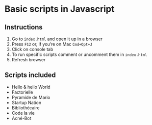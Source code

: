 # Basic scripts in Javascript

## Instructions
1. Go to ```index.html``` and open it up in a browser
2. Press ```F12``` or, if you’re on Mac ```Cmd+Opt+J```
3. Click on console tab
4. To run specific scripts comment or uncomment them in ```index.html```
5. Refresh browser

## Scripts included
- Hello & hello World
- Factorielle
- Pyramide de Mario
- Startup Nation 
- Bibliothécaire
- Code la vie
- Acné-Bot

